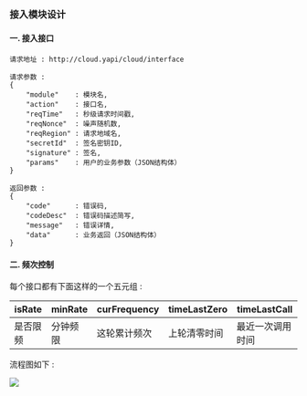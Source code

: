 ### 接入模块设计 ###

#### 一. 接入接口 ####

```text
请求地址 : http://cloud.yapi/cloud/interface

请求参数 :
{
    "module"    : 模块名,
    "action"    : 接口名,
    "reqTime"   : 秒级请求时间戳,
    "reqNonce"  : 噪声随机数,
    "reqRegion" : 请求地域名,
    "secretId"  : 签名密钥ID,
    "signature" : 签名,
    "params"    : 用户的业务参数（JSON结构体）
}

返回参数 :
{
    "code"      : 错误码,
    "codeDesc"  : 错误码描述简写,
    "message"   : 错误详情,
    "data"      : 业务返回（JSON结构体）
}
```

#### 二. 频次控制 ####

每个接口都有下面这样的一个五元组 :

| isRate | minRate | curFrequency | timeLastZero | timeLastCall |
| ------ | ------- | ------------ | ------------ | ------------ |
| 是否限频 | 分钟频限 | 这轮累计频次 | 上轮清零时间 | 最近一次调用时间 |

流程图如下 :

<img src = "https://static-1256056882.cos.ap-guangzhou.myqcloud.com/yapi/yapi_rate.png">
